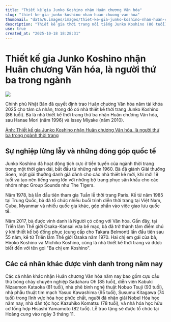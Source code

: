 ```yaml
---
title: "Thiết kế gia Junko Koshino nhận Huân chương Văn hóa"
slug: "thiet-ke-gia-junko-koshino-nhan-huan-chuong-van-hoa"
thumbnail: "data/6.images/images/thiet-ke-gia-junko-koshino-nhan-huan-chuong-van-hoa.webp"
description: "Thiết kế gia thời trang nổi tiếng Junko Koshino (86 tuổi) là người thứ ba trong ngành nhận Huân chương Văn hóa của Nhật Bản, sau Hanae Mori và Issey Miyake. Bà đã có nhiều đóng góp cho thời trang và giao lưu quốc tế, bao gồm cả Việt Nam."
use: true
created_at: "2025-10-18 18:28:31"
---
```


# Thiết kế gia Junko Koshino nhận Huân chương Văn hóa, là người thứ ba trong ngành

![](/images/20251018-02242917-wwdjapan-000-4-view.webp)

Chính phủ Nhật Bản đã quyết định trao Huân chương Văn hóa năm tài khóa 2025 cho tám cá nhân, trong đó có nhà thiết kế thời trang Junko Koshino (86 tuổi). Bà là nhà thiết kế thời trang thứ ba nhận Huân chương Văn hóa, sau Hanae Mori (năm 1996) và Issey Miyake (năm 2010).

[Ảnh: Thiết kế gia Junko Koshino nhận Huân chương Văn hóa, là người thứ ba trong ngành thời trang](https://www.wwdjapan.com/articles/2242917/gallery/all?utm_source=yahoo_news&utm_medium=referral&utm_campaign=2242917)

## Sự nghiệp lừng lẫy và những đóng góp quốc tế

Junko Koshino đã hoạt động tích cực ở tiền tuyến của ngành thời trang trong một thời gian dài, bắt đầu từ những năm 1960. Bà đã giành Giải thưởng Soen, một giải thưởng danh giá dành cho các nhà thiết kế mới, khi mới 19 tuổi và tạo nên tiếng vang lớn với những bộ trang phục sân khấu cho các nhóm nhạc Group Sounds như The Tigers.

Năm 1978, bà lần đầu tiên tham gia Tuần lễ thời trang Paris. Kể từ năm 1985 tại Trung Quốc, bà đã tổ chức nhiều buổi trình diễn thời trang tại Việt Nam, Cuba, Myanmar và nhiều quốc gia khác, góp phần vào việc giao lưu quốc tế.

Năm 2017, bà được vinh danh là Người có công với Văn hóa. Gần đây, tại Triển lãm Thế giới Osaka-Kansai vừa bế mạc, bà đã trở thành tâm điểm chú ý khi thiết kế bộ đồng phục (cung cấp cho Takara Belmont) lần đầu tiên sau 55 năm, kể từ Triển lãm Thế giới Osaka năm 1970. Hai chị em gái của bà, Hiroko Koshino và Michiko Koshino, cũng là nhà thiết kế thời trang và được biết đến với tên gọi "Ba chị em Koshino".

## Các cá nhân khác được vinh danh trong năm nay

Các cá nhân khác nhận Huân chương Văn hóa năm nay bao gồm cựu cầu thủ bóng chày chuyên nghiệp Sadaharu Oh (85 tuổi), diễn viên Kabuki Nizaemon Kataoka (81 tuổi), nhà phê bình nghệ thuật Nobuo Tsuji (93 tuổi), nhà phẫu thuật tim mạch Yasuo Kawashima (95 tuổi), Susumu Kitagawa (74 tuổi) trong lĩnh vực hóa học phức chất, người đã nhận giải Nobel Hóa học năm nay, nhà dân tộc học Kazuhiko Komatsu (78 tuổi), và nhà hóa học hữu cơ tổng hợp Hisashi Yamamoto (82 tuổi). Lễ trao tặng sẽ được tổ chức tại Hoàng cung vào ngày 3 tháng 11.